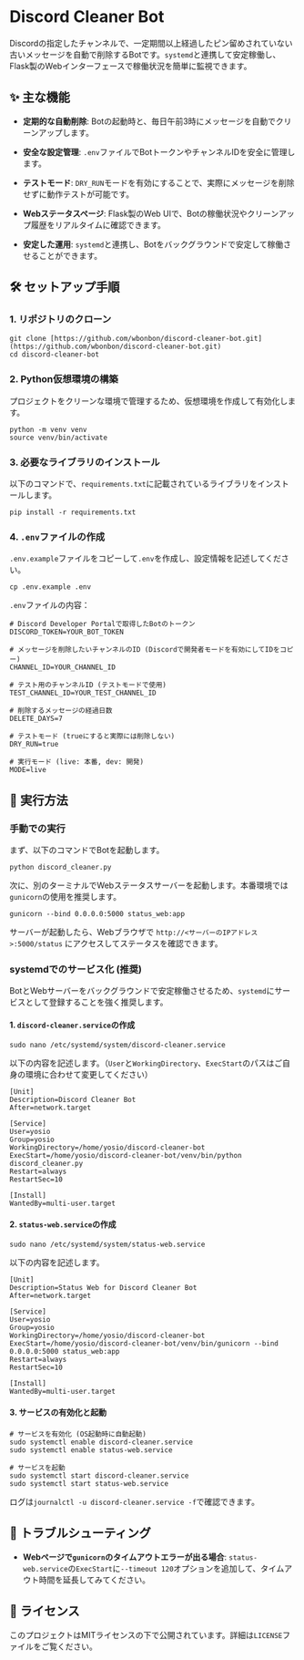 # Discord Cleaner Bot

Discordの指定したチャンネルで、一定期間以上経過したピン留めされていない古いメッセージを自動で削除するBotです。`systemd`と連携して安定稼働し、Flask製のWebインターフェースで稼働状況を簡単に監視できます。

## ✨ 主な機能

* **定期的な自動削除**: Botの起動時と、毎日午前3時にメッセージを自動でクリーンアップします。

* **安全な設定管理**: `.env`ファイルでBotトークンやチャンネルIDを安全に管理します。

* **テストモード**: `DRY_RUN`モードを有効にすることで、実際にメッセージを削除せずに動作テストが可能です。

* **Webステータスページ**: Flask製のWeb UIで、Botの稼働状況やクリーンアップ履歴をリアルタイムに確認できます。

* **安定した運用**: `systemd`と連携し、Botをバックグラウンドで安定して稼働させることができます。

## 🛠️ セットアップ手順

### 1. リポジトリのクローン

```
git clone [https://github.com/wbonbon/discord-cleaner-bot.git](https://github.com/wbonbon/discord-cleaner-bot.git)
cd discord-cleaner-bot
```

### 2. Python仮想環境の構築

プロジェクトをクリーンな環境で管理するため、仮想環境を作成して有効化します。

```
python -m venv venv
source venv/bin/activate
```

### 3. 必要なライブラリのインストール

以下のコマンドで、`requirements.txt`に記載されているライブラリをインストールします。

```
pip install -r requirements.txt
```

### 4. `.env`ファイルの作成

`.env.example`ファイルをコピーして`.env`を作成し、設定情報を記述してください。

```
cp .env.example .env
```
`.env`ファイルの内容：
```
# Discord Developer Portalで取得したBotのトークン
DISCORD_TOKEN=YOUR_BOT_TOKEN

# メッセージを削除したいチャンネルのID (Discordで開発者モードを有効にしてIDをコピー)
CHANNEL_ID=YOUR_CHANNEL_ID

# テスト用のチャンネルID (テストモードで使用)
TEST_CHANNEL_ID=YOUR_TEST_CHANNEL_ID

# 削除するメッセージの経過日数
DELETE_DAYS=7

# テストモード (trueにすると実際には削除しない)
DRY_RUN=true

# 実行モード (live: 本番, dev: 開発)
MODE=live
```

## 🚀 実行方法

### 手動での実行

まず、以下のコマンドでBotを起動します。

```
python discord_cleaner.py
```

次に、別のターミナルでWebステータスサーバーを起動します。本番環境では`gunicorn`の使用を推奨します。

```
gunicorn --bind 0.0.0.0:5000 status_web:app
```

サーバーが起動したら、Webブラウザで `http://<サーバーのIPアドレス>:5000/status` にアクセスしてステータスを確認できます。

### systemdでのサービス化 (推奨)

BotとWebサーバーをバックグラウンドで安定稼働させるため、`systemd`にサービスとして登録することを強く推奨します。

#### 1. `discord-cleaner.service`の作成

```
sudo nano /etc/systemd/system/discord-cleaner.service
```

以下の内容を記述します。（`User`と`WorkingDirectory`、`ExecStart`のパスはご自身の環境に合わせて変更してください）

```
[Unit]
Description=Discord Cleaner Bot
After=network.target

[Service]
User=yosio
Group=yosio
WorkingDirectory=/home/yosio/discord-cleaner-bot
ExecStart=/home/yosio/discord-cleaner-bot/venv/bin/python discord_cleaner.py
Restart=always
RestartSec=10

[Install]
WantedBy=multi-user.target
```

#### 2. `status-web.service`の作成

```
sudo nano /etc/systemd/system/status-web.service
```

以下の内容を記述します。

```
[Unit]
Description=Status Web for Discord Cleaner Bot
After=network.target

[Service]
User=yosio
Group=yosio
WorkingDirectory=/home/yosio/discord-cleaner-bot
ExecStart=/home/yosio/discord-cleaner-bot/venv/bin/gunicorn --bind 0.0.0.0:5000 status_web:app
Restart=always
RestartSec=10

[Install]
WantedBy=multi-user.target
```

#### 3. サービスの有効化と起動

```
# サービスを有効化 (OS起動時に自動起動)
sudo systemctl enable discord-cleaner.service
sudo systemctl enable status-web.service

# サービスを起動
sudo systemctl start discord-cleaner.service
sudo systemctl start status-web.service
```

ログは`journalctl -u discord-cleaner.service -f`で確認できます。

## 🔧 トラブルシューティング

* **Webページで`gunicorn`のタイムアウトエラーが出る場合**:
  `status-web.service`の`ExecStart`に`--timeout 120`オプションを追加して、タイムアウト時間を延長してみてください。

## 📄 ライセンス

このプロジェクトはMITライセンスの下で公開されています。詳細は`LICENSE`ファイルをご覧ください。
